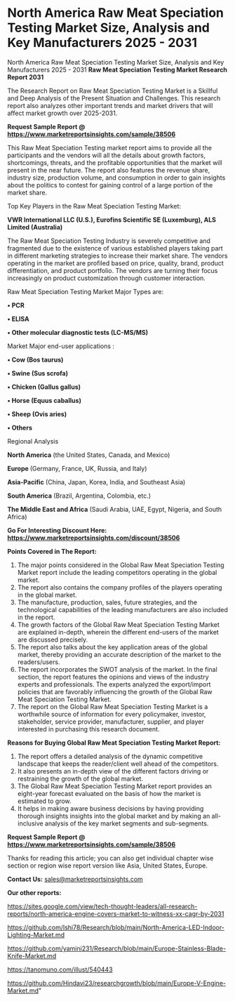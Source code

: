 # North America Raw Meat Speciation Testing Market Size, Analysis and Key Manufacturers 2025 - 2031
North America Raw Meat Speciation Testing Market Size, Analysis and Key Manufacturers 2025 - 2031
<strong>Raw Meat Speciation Testing Market Research Report 2031</strong>

The Research Report on Raw Meat Speciation Testing Market is a Skillful and Deep Analysis of the Present Situation and Challenges. This research report also analyzes other important trends and market drivers that will affect market growth over 2025-2031.

<strong>Request Sample Report @ <a href=https://www.marketreportsinsights.com/sample/38506>https://www.marketreportsinsights.com/sample/38506</a></strong>

This Raw Meat Speciation Testing market report aims to provide all the participants and the vendors will all the details about growth factors, shortcomings, threats, and the profitable opportunities that the market will present in the near future. The report also features the revenue share, industry size, production volume, and consumption in order to gain insights about the politics to contest for gaining control of a large portion of the market share.

Top Key Players in the Raw Meat Speciation Testing Market:

<strong>VWR International LLC (U.S.), Eurofins Scientific SE (Luxemburg), ALS Limited (Australia)</strong>

The Raw Meat Speciation Testing Industry is severely competitive and fragmented due to the existence of various established players taking part in different marketing strategies to increase their market share. The vendors operating in the market are profiled based on price, quality, brand, product differentiation, and product portfolio. The vendors are turning their focus increasingly on product customization through customer interaction.

Raw Meat Speciation Testing Market Major Types are:

<strong>•  PCR

•  ELISA

•  Other molecular diagnostic tests (LC-MS/MS)</strong>

Market Major end-user applications :

<strong>•  Cow (Bos taurus)

•  Swine (Sus scrofa)

•  Chicken (Gallus gallus)

•  Horse (Equus caballus)

•  Sheep (Ovis aries)

•  Others</strong>

Regional Analysis

</u><strong><b>North America</b></strong> (the United States, Canada, and Mexico)

<strong><b>Europe </b></strong>(Germany, France, UK, Russia, and Italy)

<strong><b>Asia-Pacific</b></strong> (China, Japan, Korea, India, and Southeast Asia)

<strong><b>South America</b></strong> (Brazil, Argentina, Colombia, etc.)

<strong><b>The Middle East and Africa</b></strong> (Saudi Arabia, UAE, Egypt, Nigeria, and South Africa)

<strong>Go For Interesting Discount Here: <a href=https://www.marketreportsinsights.com/discount/38506>https://www.marketreportsinsights.com/discount/38506</a></strong>

<strong>Points Covered in The Report:</strong>
<ol>
  <li>The major points considered in the Global Raw Meat Speciation Testing Market report include the leading competitors operating in the global market.</li>
  <li>The report also contains the company profiles of the players operating in the global market.</li>
  <li>The manufacture, production, sales, future strategies, and the technological capabilities of the leading manufacturers are also included in the report.</li>
  <li>The growth factors of the Global Raw Meat Speciation Testing Market are explained in-depth, wherein the different end-users of the market are discussed precisely.</li>
  <li>The report also talks about the key application areas of the global market, thereby providing an accurate description of the market to the readers/users.</li>
  <li>The report incorporates the SWOT analysis of the market. In the final section, the report features the opinions and views of the industry experts and professionals. The experts analyzed the export/import policies that are favorably influencing the growth of the Global Raw Meat Speciation Testing Market.</li>
  <li>The report on the Global Raw Meat Speciation Testing Market is a worthwhile source of information for every policymaker, investor, stakeholder, service provider, manufacturer, supplier, and player interested in purchasing this research document.</li>
</ol>
<strong>Reasons for Buying Global Raw Meat Speciation Testing Market Report:</strong>

<ol>
  <li>The report offers a detailed analysis of the dynamic competitive landscape that keeps the reader/client well ahead of the competitors.</li>
  <li>It also presents an in-depth view of the different factors driving or restraining the growth of the global market.</li>
  <li>The Global Raw Meat Speciation Testing Market report provides an eight-year forecast evaluated on the basis of how the market is estimated to grow.</li>
  <li>It helps in making aware business decisions by having providing thorough insights insights into the global market and by making an all-inclusive analysis of the key market segments and sub-segments.</li>
</ol>
<strong>Request Sample Report @ <a href=https://www.marketreportsinsights.com/sample/38506>https://www.marketreportsinsights.com/sample/38506</a></strong>


Thanks for reading this article; you can also get individual chapter wise section or region wise report version like Asia, United States, Europe.

<strong>Contact Us:</strong>
sales@marketreportsinsights.com

<strong>Our other reports:</strong>

<a href=https://sites.google.com/view/tech-thought-leaders/all-research-reports/north-america-engine-covers-market-to-witness-xx-cagr-by-2031>https://sites.google.com/view/tech-thought-leaders/all-research-reports/north-america-engine-covers-market-to-witness-xx-cagr-by-2031</a>

<a href=https://github.com/Ishi78/Research/blob/main/North-America-LED-Indoor-Lighting-Market.md>https://github.com/Ishi78/Research/blob/main/North-America-LED-Indoor-Lighting-Market.md</a>

<a href=https://github.com/yamini231/Research/blob/main/Europe-Stainless-Blade-Knife-Market.md>https://github.com/yamini231/Research/blob/main/Europe-Stainless-Blade-Knife-Market.md</a>

<a href=https://tanomuno.com/illust/540443>https://tanomuno.com/illust/540443</a>

<a href=https://github.com/Hindavi23/researchgrowth/blob/main/Europe-V-Engine-Market.md>https://github.com/Hindavi23/researchgrowth/blob/main/Europe-V-Engine-Market.md</a>"
